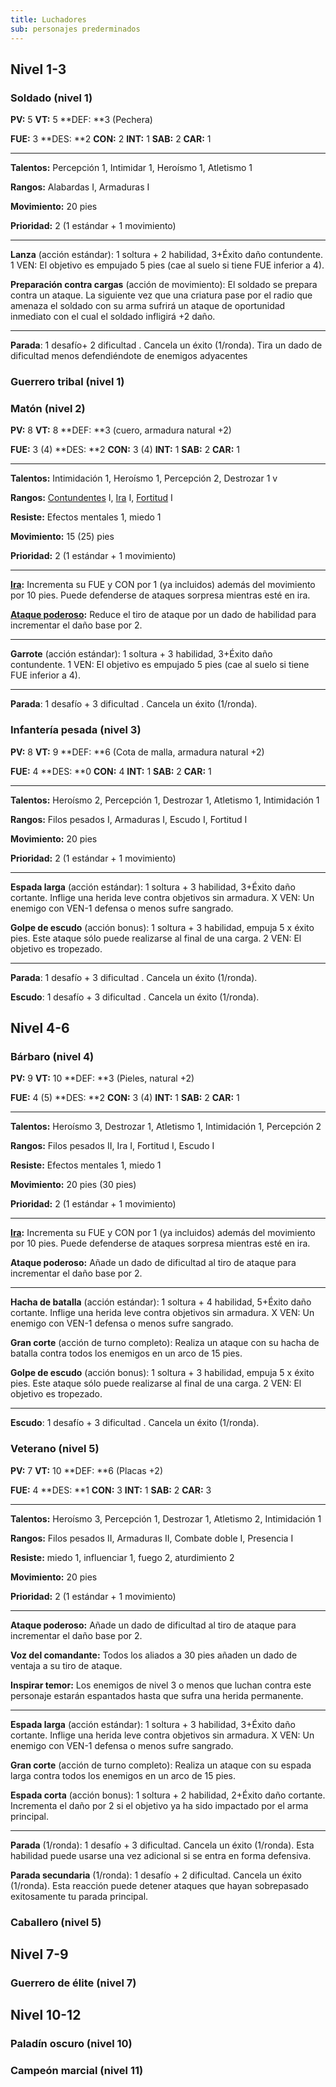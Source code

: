 ```yaml
---
title: Luchadores
sub: personajes prederminados
---
```


## Nivel 1-3

### Soldado (nivel 1)

**PV:** 5			**VT:** 5	 		**DEF: **3 (Pechera)

**FUE:** 3 	**DES: **2	**CON:** 2	**INT:** 1	**SAB:** 2	**CAR:** 1

------

**Talentos:** Percepción 1, Intimidar 1, Heroísmo 1, Atletismo 1

**Rangos:** Alabardas I, Armaduras I

**Movimiento:** 20 pies

**Prioridad:** 2 (1 estándar + 1 movimiento)

------

**Lanza** (acción estándar): 1 soltura + 2 habilidad, 3+Éxito daño contundente. 1 VEN: El objetivo es empujado 5 pies (cae al suelo si tiene FUE inferior a 4).

**Preparación contra cargas** (acción de movimiento): El soldado se prepara contra un ataque. La siguiente vez que una criatura pase por el radio que amenaza el soldado con su arma sufrirá un ataque de oportunidad inmediato con el cual el soldado infligirá +2 daño.

------

**Parada**: 1 desafío+ 2 dificultad . Cancela un éxito (1/ronda). Tira un dado de dificultad menos defendiéndote de enemigos adyacentes

### Guerrero tribal (nivel 1)

### Matón (nivel 2)

**PV:** 8			**VT:** 8	 		**DEF: **3 (cuero, armadura natural +2)

**FUE:** 3 (4) 	**DES: **2	**CON:** 3 (4)	**INT:** 1	**SAB:** 2	**CAR:** 1

------

**Talentos:** Intimidación 1, Heroísmo 1, Percepción 2, Destrozar 1  v   

**Rangos:** [Contundentes](https://raldamain.com/rules/Rangos/Armas/contundentes.html) I, [Ira](https://raldamain.com/rules/Rangos/Ascendencias/ascendencia%20de%20agua.html#rango-iii) I, [Fortitud](https://raldamain.com/rules/Rangos/Combate/fortitud.html) I

**Resiste:** Efectos mentales 1, miedo 1

**Movimiento:** 15 (25) pies

**Prioridad:** 2 (1 estándar + 1 movimiento)

------

**[Ira](https://raldamain.com/rules/Rangos/Ascendencias/ascendencia%20de%20agua.html#rango-iii):** Incrementa su FUE y CON por 1 (ya incluidos) además del movimiento por 10 pies. Puede defenderse de ataques sorpresa mientras esté en ira.

**[Ataque poderoso](https://raldamain.com/rules/Rangos/Armas/contundentes.html#rango-i):** Reduce el tiro de ataque por un dado de habilidad para incrementar el daño base por 2.

------

**Garrote** (acción estándar): 1 soltura + 3 habilidad, 3+Éxito daño contundente. 1 VEN: El objetivo es empujado 5 pies (cae al suelo si tiene FUE inferior a 4).

------

**Parada**: 1 desafío + 3 dificultad . Cancela un éxito (1/ronda). 

### Infantería pesada (nivel 3)

**PV:** 8			**VT:** 9	 		**DEF: **6 (Cota de malla, armadura natural +2)

**FUE:** 4 	**DES: **0	**CON:** 4	**INT:** 1	**SAB:** 2	**CAR:** 1

------

**Talentos:** Heroísmo 2, Percepción 1, Destrozar 1, Atletismo 1, Intimidación 1

**Rangos:** Filos pesados I, Armaduras I, Escudo I, Fortitud I

**Movimiento:** 20 pies

**Prioridad:** 2 (1 estándar + 1 movimiento)

------

**Espada larga** (acción estándar): 1 soltura + 3 habilidad, 3+Éxito daño cortante. Inflige una herida leve contra objetivos sin armadura. X VEN: Un enemigo con VEN-1 defensa o menos sufre sangrado.

**Golpe de escudo** (acción bonus): 1 soltura + 3 habilidad, empuja 5 x éxito pies. Este ataque sólo puede realizarse al final de una carga. 2 VEN: El objetivo es tropezado.

------

**Parada**: 1 desafío + 3 dificultad . Cancela un éxito (1/ronda). 

**Escudo**: 1 desafío + 3 dificultad . Cancela un éxito (1/ronda). 

## Nivel 4-6

### Bárbaro (nivel 4)

**PV:** 9			**VT:** 10	 		**DEF: **3 (Pieles, natural +2)

**FUE:** 4 (5)	**DES: **2	**CON:** 3 (4)	**INT:** 1	**SAB:** 2	**CAR:** 1

------

**Talentos:** Heroísmo 3, Destrozar 1, Atletismo 1, Intimidación 1, Percepción 2

**Rangos:** Filos pesados II, Ira I, Fortitud I, Escudo I

**Resiste:** Efectos mentales 1, miedo 1

**Movimiento:** 20 pies (30 pies)

**Prioridad:** 2 (1 estándar + 1 movimiento)

------

**[Ira](https://raldamain.com/rules/Rangos/Ascendencias/ascendencia%20de%20agua.html#rango-iii):** Incrementa su FUE y CON por 1 (ya incluidos) además del movimiento por 10 pies. Puede defenderse de ataques sorpresa mientras esté en ira.

**Ataque poderoso:** Añade un dado de dificultad al tiro de ataque para incrementar el daño base por 2.

------

**Hacha de batalla** (acción estándar): 1 soltura + 4 habilidad, 5+Éxito daño cortante. Inflige una herida leve contra objetivos sin armadura. X VEN: Un enemigo con VEN-1 defensa o menos sufre sangrado.

**Gran corte** (acción de turno completo): Realiza un ataque con su hacha de batalla contra todos los enemigos en un arco de 15 pies.

**Golpe de escudo** (acción bonus): 1 soltura + 3 habilidad, empuja 5 x éxito pies. Este ataque sólo puede realizarse al final de una carga. 2 VEN: El objetivo es tropezado.

------

**Escudo**: 1 desafío + 3 dificultad . Cancela un éxito (1/ronda). 

### Veterano (nivel 5)

**PV:** 7			**VT:** 10	 		**DEF: **6 (Placas +2)

**FUE:** 4 	**DES: **1	**CON:** 3	**INT:** 1	**SAB:** 2	**CAR:** 3

------

**Talentos:** Heroísmo 3, Percepción 1, Destrozar 1, Atletismo 2, Intimidación 1

**Rangos:** Filos pesados II, Armaduras II, Combate doble I, Presencia I 

**Resiste:** miedo 1, influenciar 1, fuego 2, aturdimiento 2

**Movimiento:** 20 pies

**Prioridad:** 2 (1 estándar + 1 movimiento)

------

**Ataque poderoso:** Añade un dado de dificultad al tiro de ataque para incrementar el daño base por 2.

**Voz del comandante:** Todos los aliados a 30 pies añaden un dado de ventaja a su tiro de ataque.

**Inspirar temor:** Los enemigos de nivel 3 o menos que luchan contra este personaje estarán espantados hasta que sufra una herida permanente.

------

**Espada larga** (acción estándar): 1 soltura + 3 habilidad, 3+Éxito daño cortante. Inflige una herida leve contra objetivos sin armadura. X VEN: Un enemigo con VEN-1 defensa o menos sufre sangrado.

**Gran corte** (acción de turno completo): Realiza un ataque con su espada larga contra todos los enemigos en un arco de 15 pies.

**Espada corta** (acción bonus): 1 soltura + 2 habilidad, 2+Éxito daño cortante. Incrementa el daño por 2 si el objetivo ya ha sido impactado por el arma principal. 

------

**Parada** (1/ronda): 1 desafío + 3 dificultad. Cancela un éxito (1/ronda). Esta habilidad puede usarse una vez adicional si se entra en forma defensiva.

**Parada secundaria** (1/ronda): 1 desafío + 2 dificultad. Cancela un éxito (1/ronda). Esta reacción puede detener ataques que hayan sobrepasado exitosamente tu parada principal.

### Caballero (nivel 5)

## Nivel 7-9

### Guerrero de élite (nivel 7)



## Nivel 10-12

### Paladín oscuro (nivel 10)

### Campeón marcial (nivel 11)